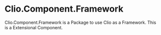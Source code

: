 Clio.Component.Framework
====

Clio.Component.Framework is a Package to use Clio as a Framework. 
This is a Extensional Component. 



